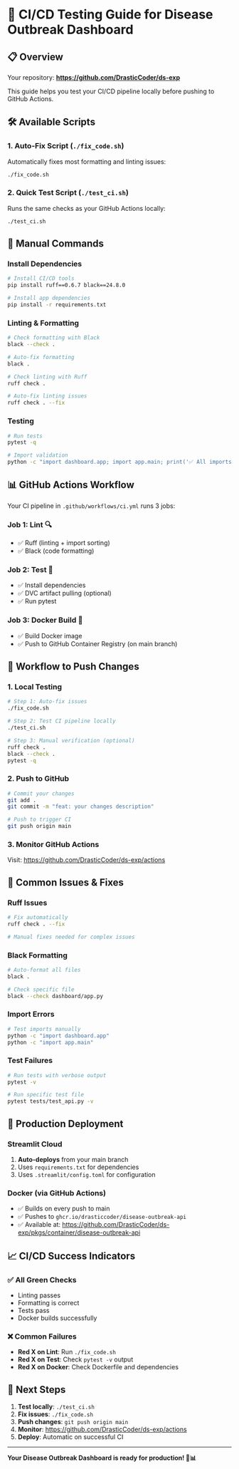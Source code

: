 # 🚀 CI/CD Testing Guide for Disease Outbreak Dashboard

## 📋 Overview

Your repository: **https://github.com/DrasticCoder/ds-exp**

This guide helps you test your CI/CD pipeline locally before pushing to GitHub Actions.

## 🛠️ Available Scripts

### 1. **Auto-Fix Script** (`./fix_code.sh`)

Automatically fixes most formatting and linting issues:

```bash
./fix_code.sh
```

### 2. **Quick Test Script** (`./test_ci.sh`)

Runs the same checks as your GitHub Actions locally:

```bash
./test_ci.sh
```

## 🔧 Manual Commands

### Install Dependencies

```bash
# Install CI/CD tools
pip install ruff==0.6.7 black==24.8.0

# Install app dependencies
pip install -r requirements.txt
```

### Linting & Formatting

```bash
# Check formatting with Black
black --check .

# Auto-fix formatting
black .

# Check linting with Ruff
ruff check .

# Auto-fix linting issues
ruff check . --fix
```

### Testing

```bash
# Run tests
pytest -q

# Import validation
python -c "import dashboard.app; import app.main; print('✅ All imports successful')"
```

## 📊 GitHub Actions Workflow

Your CI pipeline in `.github/workflows/ci.yml` runs 3 jobs:

### Job 1: **Lint** 🔍

- ✅ Ruff (linting + import sorting)
- ✅ Black (code formatting)

### Job 2: **Test** 🧪

- ✅ Install dependencies
- ✅ DVC artifact pulling (optional)
- ✅ Run pytest

### Job 3: **Docker Build** 🐳

- ✅ Build Docker image
- ✅ Push to GitHub Container Registry (on main branch)

## 🚀 Workflow to Push Changes

### 1. **Local Testing**

```bash
# Step 1: Auto-fix issues
./fix_code.sh

# Step 2: Test CI pipeline locally
./test_ci.sh

# Step 3: Manual verification (optional)
ruff check .
black --check .
pytest -q
```

### 2. **Push to GitHub**

```bash
# Commit your changes
git add .
git commit -m "feat: your changes description"

# Push to trigger CI
git push origin main
```

### 3. **Monitor GitHub Actions**

Visit: https://github.com/DrasticCoder/ds-exp/actions

## 🐛 Common Issues & Fixes

### **Ruff Issues**

```bash
# Fix automatically
ruff check . --fix

# Manual fixes needed for complex issues
```

### **Black Formatting**

```bash
# Auto-format all files
black .

# Check specific file
black --check dashboard/app.py
```

### **Import Errors**

```bash
# Test imports manually
python -c "import dashboard.app"
python -c "import app.main"
```

### **Test Failures**

```bash
# Run tests with verbose output
pytest -v

# Run specific test file
pytest tests/test_api.py -v
```

## 🎯 Production Deployment

### Streamlit Cloud

1. **Auto-deploys** from your main branch
2. Uses `requirements.txt` for dependencies
3. Uses `.streamlit/config.toml` for configuration

### Docker (via GitHub Actions)

- ✅ Builds on every push to main
- ✅ Pushes to `ghcr.io/drasticcoder/disease-outbreak-api`
- ✅ Available at: https://github.com/DrasticCoder/ds-exp/pkgs/container/disease-outbreak-api

## 📈 CI/CD Success Indicators

### ✅ **All Green Checks**

- Linting passes
- Formatting is correct
- Tests pass
- Docker builds successfully

### ❌ **Common Failures**

- **Red X on Lint**: Run `./fix_code.sh`
- **Red X on Test**: Check `pytest -v` output
- **Red X on Docker**: Check Dockerfile and dependencies

## 🎉 Next Steps

1. **Test locally**: `./test_ci.sh`
2. **Fix issues**: `./fix_code.sh`
3. **Push changes**: `git push origin main`
4. **Monitor**: https://github.com/DrasticCoder/ds-exp/actions
5. **Deploy**: Automatic on successful CI

---

**Your Disease Outbreak Dashboard is ready for production! 🦠📊**
